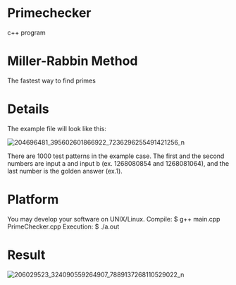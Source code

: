 # Primechecker
c++ program
# Miller-Rabbin Method
The fastest way to find primes
# Details
The example file will look like this:

![204696481_395602601866922_7236296255491421256_n](https://user-images.githubusercontent.com/66109376/124099188-d7c32100-da8f-11eb-9930-06cb14b67612.png)

There are 1000 test patterns in the example case. The first and the second numbers are input a and input b (ex. 1268080854 and 1268081064), and the last number is the golden answer (ex.1).
# Platform
You may develop your software on UNIX/Linux.
Compile: $ g++ main.cpp PrimeChecker.cpp
Execution: $ ./a.out
# Result

![206029523_324090559264907_7889137268110529022_n](https://user-images.githubusercontent.com/66109376/124100360-fe358c00-da90-11eb-8de5-5900b7d856e7.png)
